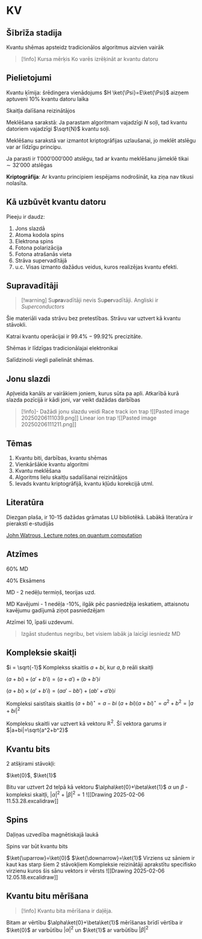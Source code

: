 # KV

## Šībrīža stadija

Kvantu shēmas apsteidz tradicionālos algoritmus aizvien vairāk

>[!info] Kursa mērķis
>Ko varēs izrēķināt ar kvantu datoru

## Pielietojumi

Kvantu ķīmija: šrēdingera vienādojums $H \ket{\Psi}=E\ket{\Psi}$
aizņem aptuveni 10% kvantu datoru laika

Skaitļa dalīšana reizinātājos

Meklēšana sarakstā: Ja parastam algoritmam vajadzīgi $N$ soļi, tad kvantu datoriem vajadzīgi
$\sqrt{N}$ kvantu soļi.

Meklēšanu sarakstā var izmantot kriptogrāfijas uzlaušanai, jo meklēt atslēgu var ar līdzīgu principu.

Ja parasti ir $1'000'000'000$ atslēgu, tad ar kvantu meklēšanu jāmeklē tikai $\sim32'000$ atslēgas

**Kriptogrāfija**: Ar kvantu principiem iespējams nodrošināt, ka ziņa nav tikusi nolasīta.

## Kā uzbūvēt kvantu datoru

Pieeju ir daudz:
1. Jons slazdā
2. Atoma kodola spins
3. Elektrona spins
4. Fotona polarizācija
5. Fotona atrašanās vieta
6. Strāva supervadītājā
7. u.c.
Visas izmanto dažādus veidus, kuros realizējas kvantu efekti.
## Supravadītāji

>[!warning] Su**pra**vadītāji nevis Su**per**vadītāji. Angliski ir *Superconductors*

Šie materiāli vada strāvu bez pretestības.
Strāvu var uztvert kā kvantu stāvokli.

Katrai kvantu operācijai ir $99.4\%-99.92\%$ precizitāte.

Shēmas ir līdzīgas tradicionālajai elektronikai

Salīdzinoši viegli palielināt shēmas.

## Jonu slazdi

Apļveida kanāls ar vairākiem joniem, kurus sūta pa apli. Atkarībā kurā slazda pozīcijā ir kādi joni, var veikt dažādas darbības

>[!info]- Dažādi jonu slazdu veidi
>Race track ion trap
>![[Pasted image 20250206111039.png]]
>Linear ion trap
>![[Pasted image 20250206111211.png]]

## Tēmas

1. Kvantu biti, darbības, kvantu shēmas
2. Vienkāršākie kvantu algoritmi
3. Kvantu meklēšana
4. Algoritms lielu skaitļu sadalīšanai reizinātājos
5. Ievads kvantu kriptogrāfijā, kvantu kļūdu korekcijā utml.

## Literatūra

Diezgan plaša, ir 10-15 dažādas grāmatas LU bibliotēkā.
Labākā literatūra ir pieraksti e-studijās

[John Watrous, Lecture notes on quantum computation](https://cs.uwaterloo.ca/~watrous/QC-notes/)

## Atzīmes

60% MD

40% Eksāmens

MD - 2 nedēļu termiņš, teorijas uzd.

MD Kavējumi - 1 nedēļa -10%, ilgāk pēc pasniedzēja ieskatiem, attaisnotu kavējumu gadījumā ziņot pasniedzējam

Atzīmei 10, īpaši uzdevumi.

>Izgāst studentus negribu, bet visiem labāk ja laicīgi iesniedz MD

## Kompleksie skaitļi

$i = \sqrt{-1}$
Komplekss skaitlis $a+bi$, kur $a, b$ reāli skaitļi

$\left(a+bi\right) + \left(a'+b'i\right) = (a+a') + (b+b')i$

$(a+bi)\times(a'+b'i)=(aa'-bb')+(ab'+a'b)i$

Kompleksi saistītais skaitlis $(a+bi)^\star=a-bi$
$(a+bi)(a+bi)^\star=a^2+b^2=|a+bi|^2$

Kompleksu skaitli var uztvert kā vektoru $\mathbb{R}^2$. Šī vektora garums ir $|a+bi|=\sqrt{a^2+b^2}$

## Kvantu bits

2 atšķirami stāvokļi:

$\ket{0}$, $\ket{1}$

Bitu var uztvert 2d telpā kā vektoru $\alpha\ket{0}+\beta\ket{1}$
$\alpha$ un $\beta$ - kompleksi skaitļi, $|\alpha|^2 + |\beta|^2 = 1$
![[Drawing 2025-02-06 11.53.28.excalidraw]]

## Spins

Daļiņas uzvedība magnētiskajā laukā

Spins var būt kvantu bits

$\ket{\uparrow}=\ket{0}$
$\ket{\downarrow}=\ket{1}$
Virziens uz sāniem ir kaut kas starp šiem 2 stāvokļiem
Kompleksie reizinātāji aprakstītu specifisko virzienu kuros šis sānu vektors ir vērsts
![[Drawing 2025-02-06 12.05.18.excalidraw]]

## Kvantu bitu mērīšana

>[!info] Kvantu bita mērīšana ir daļēja.

Bitam ar vērtību $\alpha\ket{0}+\beta\ket{1}$ mērīšanas brīdī vērtība ir $\ket{0}$ ar varbūtību $|\alpha|^2$ un $\ket{1}$ ar varbūtību $|\beta|^2$

